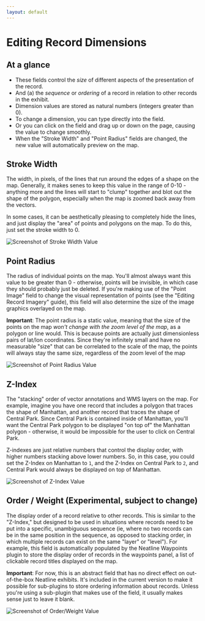 ```yaml
---
layout: default
---
```

# Editing Record Dimensions

## At a glance

  - These fields control the _size_ of different aspects of the presentation of the record.
  - And (a) the _sequence_ or _ordering_ of a record in relation to other records in the exhibit.
  - Dimension values are stored as natural numbers (integers greater than 0).
  - To change a dimension, you can type directly into the field.
  - Or you can click on the field and drag up or down on the page, causing the value to change smoothly.
  - When the "Stroke Width" and "Point Radius" fields are changed, the new value will automatically preview on the map.

## Stroke Width

The width, in pixels, of the lines that run around the edges of a shape on the map. Generally, it makes senes to keep this value in the range of 0-10 - anything more and the lines will start to "clump" together and blot out the shape of the polygon, especially when the map is zoomed back away from the vectors.

In some cases, it can be aesthetically pleasing to completely hide the lines, and just display the "area" of points and polygons on the map. To do this, just set the stroke width to 0.

![Screenshot of Stroke Width Value](http://neatline.org/wp-content/uploads/2014/01/style-strokewidth.png)

## Point Radius

The radius of individual points on the map. You'll almost always want this value to be greater than 0 - otherwise, points will be invisible, in which case they should probably just be deleted. If you're making use of the "Point Image" field to change the visual representation of points (see the "Editing Record Imagery" guide), this field will also determine the size of the image graphics overlayed on the map.

**Important**: The point radius is a static value, meaning that the size of the points on the map _won't change with the zoom level of the map_, as a polygon or line would. This is because points are actually just dimensionless pairs of lat/lon coordinates. Since they're infinitely small and have no measurable "size" that can be correlated to the scale of the map, the points will always stay the same size, regardless of the zoom level of the map

![Screenshot of Point Radius Value](http://neatline.org/wp-content/uploads/2014/01/style-pointradius.png)


## Z-Index

The "stacking" order of vector annotations and WMS layers on the map. For example, imagine you have one record that includes a polygon that traces the shape of Manhattan, and another record that traces the shape of Central Park. Since Central Park is contained inside of Manhattan, you'll want the Central Park polygon to be displayed "on top of" the Manhattan polygon - otherwise, it would be impossible for the user to click on Central Park. 

Z-indexes are just relative numbers that control the display order, with higher numbers stacking above lower numbers. So, in this case, you could set the Z-Index on Manhattan to `1`, and the Z-Index on Central Park to `2`, and Central Park would always be displayed on top of Manhattan.

![Screenshot of Z-Index Value](http://neatline.org/wp-content/uploads/2014/01/style-zindex.png)

## Order / Weight (Experimental, subject to change)

The display order of a record relative to other records. This is similar to the "Z-Index," but designed to be used in situations where records need to be put into a specific, unambiguous sequence (ie, where no two records can be in the same position in the sequence, as opposed to stacking order, in which multiple records can exist on the same "layer" or "level"). For example, this field is automatically populated by the Neatline Waypoints plugin to store the display order of records in the waypoints panel, a list of clickable record titles displayed on the map.

**Important**: For now, this is an abstract field that has no direct effect on out-of-the-box Neatline exhibits. It's included in the current version to make it possible for sub-plugins to store ordering information about records. Unless you're using a sub-plugin that makes use of the field, it usually makes sense just to leave it blank.

![Screenshot of Order/Weight Value](http://neatline.org/wp-content/uploads/2014/01/style-orderweight.png)
